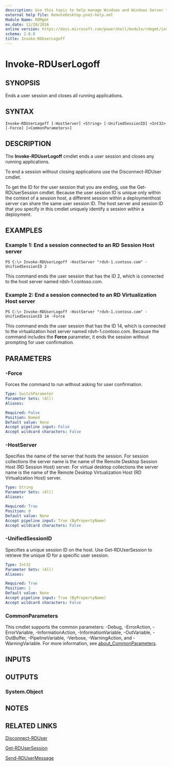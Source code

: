```yaml
---
description: Use this topic to help manage Windows and Windows Server technologies with Windows PowerShell.
external help file: RemoteDesktop.psm1-help.xml
Module Name: RDMgmt
ms.date: 12/20/2016
online version: https://docs.microsoft.com/powershell/module/rdmgmt/invoke-rduserlogoff?view=windowsserver2022-ps&wt.mc_id=ps-gethelp
schema: 2.0.0
title: Invoke-RDUserLogoff
---
```


# Invoke-RDUserLogoff

## SYNOPSIS
Ends a user session and closes all running applications.

## SYNTAX

```
Invoke-RDUserLogoff [-HostServer] <String> [-UnifiedSessionID] <Int32> [-Force] [<CommonParameters>]
```

## DESCRIPTION
The **Invoke-RDUserLogoff** cmdlet ends a user session and closes any running applications.

To end a session without closing applications use the Disconnect-RDUser cmdlet.

To get the ID for the user session that you are ending, use the Get-RDUserSession cmdlet.
Because the user session ID is unique only within the context of a session host, a different session within a deploymenthost server can share the same user session ID.
The host server and session ID that you specify in this cmdlet uniquely identify a session within a deployment.

## EXAMPLES

### Example 1: End a session connected to an RD Session Host server
```
PS C:\> Invoke-RDUserLogoff -HostServer "rdsh-1.contoso.com" -UnifiedSessionID 2
```

This command ends the user session that has the ID 2, which is connected to the host server named rdsh-1.contoso.com.

### Example 2: End a session connected to an RD Virtualization Host server
```
PS C:\> Invoke-RDUserLogoff -HostServer "rdvh-1.contoso.com" -UnifiedSessionID 14 -Force
```

This command ends the user session that has the ID 14, which is connected to the virtualization host server named rdvh-1.contoso.com.
Because the command includes the **Force** parameter, it ends the session without prompting for user confirmation.

## PARAMETERS

### -Force
Forces the command to run without asking for user confirmation.

```yaml
Type: SwitchParameter
Parameter Sets: (All)
Aliases:

Required: False
Position: Named
Default value: None
Accept pipeline input: False
Accept wildcard characters: False
```

### -HostServer
Specifies the name of the server that hosts the session.
For session collections the server name is the name of the Remote Desktop Session Host (RD Session Host) server.
For virtual desktop collections the server name is the name of the Remote Desktop Virtualization Host (RD Virtualization Host) server.

```yaml
Type: String
Parameter Sets: (All)
Aliases:

Required: True
Position: 0
Default value: None
Accept pipeline input: True (ByPropertyName)
Accept wildcard characters: False
```

### -UnifiedSessionID
Specifies a unique session ID on the host.
Use Get-RDUserSession to retrieve the unique ID for a specific user session.

```yaml
Type: Int32
Parameter Sets: (All)
Aliases:

Required: True
Position: 1
Default value: None
Accept pipeline input: True (ByPropertyName)
Accept wildcard characters: False
```

### CommonParameters
This cmdlet supports the common parameters: -Debug, -ErrorAction, -ErrorVariable, -InformationAction, -InformationVariable, -OutVariable, -OutBuffer, -PipelineVariable, -Verbose, -WarningAction, and -WarningVariable. For more information, see [about_CommonParameters](https://go.microsoft.com/fwlink/?LinkID=113216).

## INPUTS

## OUTPUTS

### System.Object

## NOTES

## RELATED LINKS

[Disconnect-RDUser](./Disconnect-RDUser.md)

[Get-RDUserSession](./Get-RDUserSession.md)

[Send-RDUserMessage](./Send-RDUserMessage.md)


